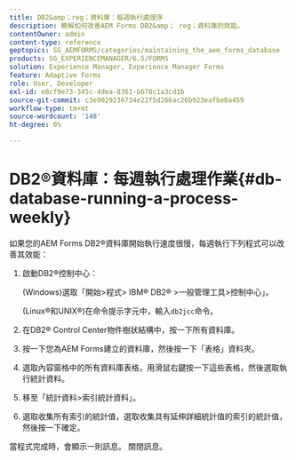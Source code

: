 ```yaml
---
title: DB2&amp；reg；資料庫：每週執行處理序
description: 瞭解如何改善AEM Forms DB2&amp； reg；資料庫的效能。
contentOwner: admin
content-type: reference
geptopics: SG_AEMFORMS/categories/maintaining_the_aem_forms_database
products: SG_EXPERIENCEMANAGER/6.5/FORMS
solution: Experience Manager, Experience Manager Forms
feature: Adaptive Forms
role: User, Developer
exl-id: e8cf9e73-345c-4dea-8361-b678c1a3cd1b
source-git-commit: c3e9029236734e22f5d266ac26b923eafbe0a459
workflow-type: tm+mt
source-wordcount: '148'
ht-degree: 0%

---
```


# DB2®資料庫：每週執行處理作業{#db-database-running-a-process-weekly}

如果您的AEM Forms DB2®資料庫開始執行速度很慢，每週執行下列程式可以改善其效能：

1. 啟動DB2®控制中心：

   (Windows)選取「開始>程式> IBM® DB2® >一般管理工具>控制中心」。

   (Linux®和UNIX®)在命令提示字元中，輸入`db2jcc`命令。

1. 在DB2® Control Center物件樹狀結構中，按一下所有資料庫。
1. 按一下您為AEM Forms建立的資料庫，然後按一下「表格」資料夾。
1. 選取內容窗格中的所有資料庫表格，用滑鼠右鍵按一下這些表格，然後選取執行統計資料。
1. 移至「統計資料>索引統計資料」。
1. 選取收集所有索引的統計值，選取收集具有延伸詳細統計值的索引的統計值，然後按一下確定。

當程式完成時，會顯示一則訊息。 關閉訊息。
